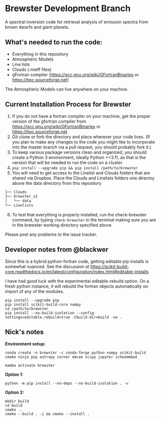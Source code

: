 # Brewster Development Branch
A spectral inversion code for retrieval analysis of emission spectra from brown dwarfs and giant planets.

## What's needed to run the code:
- Everything in this repository
- Atmospheric Models
- Line lists 
- Clouds (.mieff files) 
- gFortran compiler (https://gcc.gnu.org/wiki/GFortranBinaries or https://hpc.sourceforge.net)
 
 The Atmospheric Models can live anywhere on your machine.

## Current Installation Process for Brewster
1. If you do not have a fortran compiler on your machine, get the proper version of the gfortran compiler from https://gcc.gnu.org/wiki/GFortranBinaries or https://hpc.sourceforge.net.
2. Git clone or fork the directory and place wherever your code lives. (If you plan to make any changes to the code you might like to incorporate into the master branch via a pull request, you should probably fork it.)
3. To keep various package versions clean and organized, you should create a Python 3 environment, ideally Python <=3.11, as that is the version that will be needed to run the code on a cluster.
4. `pip install --upgrade pip && pip install /path/to/brewster`
5. You will need to get access to the Linelist and Clouds folders that are shared via Dropbox. Place the Clouds and Linelists folders one directoy above the data directory from this repository 
```bash
├── Clouds
├── brewster_v2
│   └── data
└── Linelists
 ```
6. To test that everything is properly installed, run the check-brewster command, by typing `check-brewster` in the terminal making sure you are in the brewster working directory specified above

Please post any problems to the issue tracker.


## Developer notes from @blackwer
Since this is a hybrid python-fortran code, getting editable pip installs is somewhat nuanced. See the discussion at
https://scikit-build-core.readthedocs.io/en/latest/configuration/index.html#editable-installs

I have had good luck with the experimental editable-rebuild option. On a fresh python instance, it will rebuild
the fortran objects automatically on import of any of the modules.

```
pip install --upgrade pip
pip install scikit-build-core numpy
cd /path/to/brewster
pip install --no-build-isolation --config-settings=editable.rebuild=true -Cbuild-dir=build -ve .
```

## Nick's notes

**Environment setup:**

```
conda create -n brewster -c conda-forge python numpy scikit-build cmake ninja pip astropy corner emcee scipy jupyter schwimmbad

mamba activate brewster
```

**Option 1:**

```
python -m pip install --no-deps --no-build-isolation . -v
```

**Option 2:**

```
mkdir build
cd build
cmake ..
cmake --build . -j && cmake --install .
```
